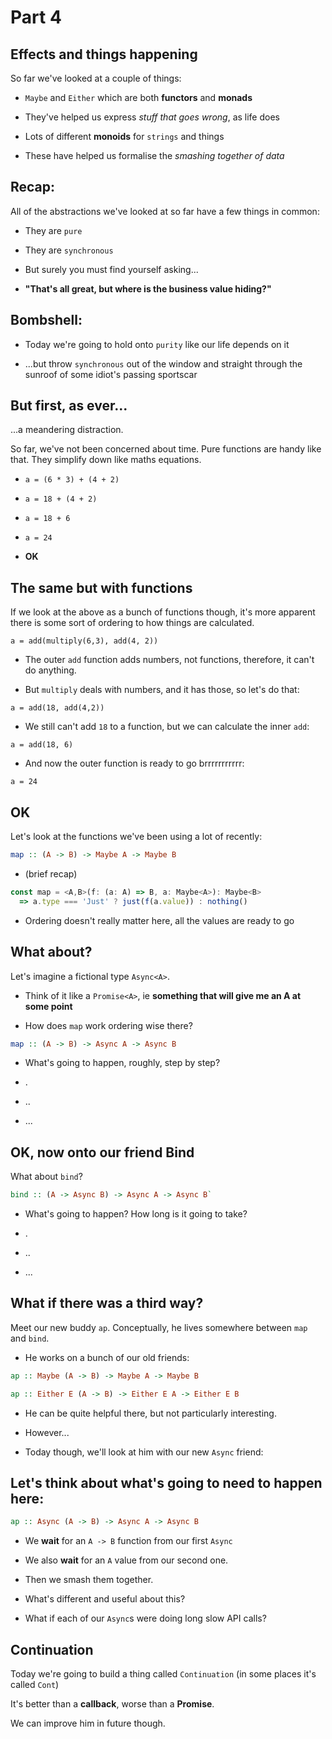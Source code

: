 # Part 4

## Effects and things happening

So far we've looked at a couple of things:

- `Maybe` and `Either` which are both __functors__ and __monads__

- They've helped us express _stuff that goes wrong_, as life does

- Lots of different __monoids__ for `strings` and things

- These have helped us formalise the _smashing together of data_

## Recap: 

All of the abstractions we've looked at so far have a few things in common:

- They are `pure` 

- They are `synchronous`

- But surely you must find yourself asking...

- __"That's all great, but where is the business value hiding?"__

## Bombshell:

- Today we're going to hold onto `purity` like our life depends on it

- ...but throw `synchronous` out of the window and straight through the sunroof of some
  idiot's passing sportscar

## But first, as ever... 

...a meandering distraction.

So far, we've not been concerned about time. Pure functions are handy like
that. They simplify down like maths equations.

- `a = (6 * 3) + (4 + 2)`

- `a = 18 + (4 + 2)`

- `a = 18 + 6`

- `a = 24`

- __OK__

## The same but with functions

If we look at the above as a bunch of functions though, it's more apparent
there is some sort of ordering to how things are calculated.

`a = add(multiply(6,3), add(4, 2))`

- The outer `add` function adds numbers, not functions, therefore, it can't do
  anything.

- But `multiply` deals with numbers, and it has those, so let's do that:

`a = add(18, add(4,2))`

- We still can't add `18` to a function, but we can calculate the inner `add`:

`a = add(18, 6)`

- And now the outer function is ready to go brrrrrrrrrrr:

`a = 24`

## OK

Let's look at the functions we've been using a lot of recently:

```haskell
map :: (A -> B) -> Maybe A -> Maybe B
```
- (brief recap)

```typescript
const map = <A,B>(f: (a: A) => B, a: Maybe<A>): Maybe<B> 
  => a.type === 'Just' ? just(f(a.value)) : nothing()
```

- Ordering doesn't really matter here, all the values are ready to go

## What about?

Let's imagine a fictional type `Async<A>`.

- Think of it like a `Promise<A>`, ie __something that will give me an A at
  some point__

- How does `map` work ordering wise there?
```haskell
map :: (A -> B) -> Async A -> Async B
```

- What's going to happen, roughly, step by step?

- .

- ..

- ...

## OK, now onto our friend Bind

What about `bind`?

```haskell
bind :: (A -> Async B) -> Async A -> Async B`
```

- What's going to happen? How long is it going to take?

- .

- ..

- ...

## What if there was a third way?

Meet our new buddy `ap`. Conceptually, he lives somewhere between `map` and `bind`.

- He works on a bunch of our old friends:

```haskell
ap :: Maybe (A -> B) -> Maybe A -> Maybe B
```

```haskell
ap :: Either E (A -> B) -> Either E A -> Either E B
```
 
- He can be quite helpful there, but not particularly interesting.

- However...

- Today though, we'll look at him with our new `Async` friend:

## Let's think about what's going to need to happen here:

```haskell
ap :: Async (A -> B) -> Async A -> Async B
```

- We __wait__ for an `A -> B` function from our first `Async`

- We also __wait__ for an `A` value from our second one.

- Then we smash them together.

- What's different and useful about this?

- What if each of our `Async`s were doing long slow API calls?

## Continuation

Today we're going to build a thing called `Continuation` (in some places it's
called `Cont`)

It's better than a __callback__, worse than a __Promise__.

We can improve him in future though.
